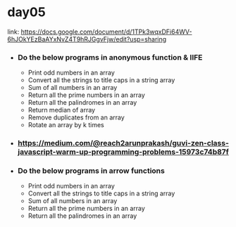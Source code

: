 # day05

link: https://docs.google.com/document/d/1TPk3wqxDFi64WV-6hJOkYEzBaAYxNvZ4T9hRJGgvFjw/edit?usp=sharing

- ### Do the below programs in anonymous function & IIFE
  - Print odd numbers in an array
  - Convert all the strings to title caps in a string array
  - Sum of all numbers in an array
  - Return all the prime numbers in an array
  - Return all the palindromes in an array
  - Return median of array
  - Remove duplicates from an array
  - Rotate an array by k times
- ### https://medium.com/@reach2arunprakash/guvi-zen-class-javascript-warm-up-programming-problems-15973c74b87f
- ### Do the below programs in arrow functions
  - Print odd numbers in an array
  - Convert all the strings to title caps in a string array
  - Sum of all numbers in an array
  - Return all the prime numbers in an array
  - Return all the palindromes in an array
